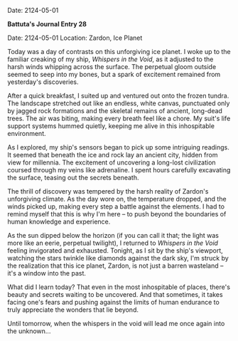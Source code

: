 Date: 2124-05-01

**Battuta's Journal Entry 28**

Date: 2124-05-01
Location: Zardon, Ice Planet

Today was a day of contrasts on this unforgiving ice planet. I woke up to the familiar creaking of my ship, _Whispers in the Void_, as it adjusted to the harsh winds whipping across the surface. The perpetual gloom outside seemed to seep into my bones, but a spark of excitement remained from yesterday's discoveries.

After a quick breakfast, I suited up and ventured out onto the frozen tundra. The landscape stretched out like an endless, white canvas, punctuated only by jagged rock formations and the skeletal remains of ancient, long-dead trees. The air was biting, making every breath feel like a chore. My suit's life support systems hummed quietly, keeping me alive in this inhospitable environment.

As I explored, my ship's sensors began to pick up some intriguing readings. It seemed that beneath the ice and rock lay an ancient city, hidden from view for millennia. The excitement of uncovering a long-lost civilization coursed through my veins like adrenaline. I spent hours carefully excavating the surface, teasing out the secrets beneath.

The thrill of discovery was tempered by the harsh reality of Zardon's unforgiving climate. As the day wore on, the temperature dropped, and the winds picked up, making every step a battle against the elements. I had to remind myself that this is why I'm here – to push beyond the boundaries of human knowledge and experience.

As the sun dipped below the horizon (if you can call it that; the light was more like an eerie, perpetual twilight), I returned to _Whispers in the Void_ feeling invigorated and exhausted. Tonight, as I sit by the ship's viewport, watching the stars twinkle like diamonds against the dark sky, I'm struck by the realization that this ice planet, Zardon, is not just a barren wasteland – it's a window into the past.

What did I learn today? That even in the most inhospitable of places, there's beauty and secrets waiting to be uncovered. And that sometimes, it takes facing one's fears and pushing against the limits of human endurance to truly appreciate the wonders that lie beyond.

Until tomorrow, when the whispers in the void will lead me once again into the unknown...
